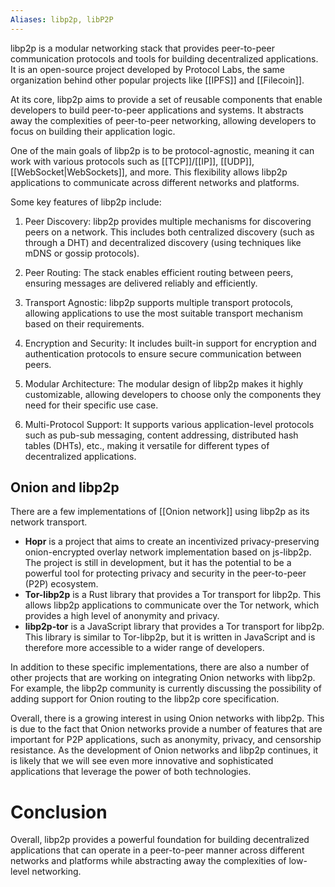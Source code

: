```yaml
---
Aliases: libp2p, libP2P
---
```

libp2p is a modular networking stack that provides peer-to-peer communication protocols and tools for building decentralized applications. It is an open-source project developed by Protocol Labs, the same organization behind other popular projects like [[IPFS]] and [[Filecoin]].

At its core, libp2p aims to provide a set of reusable components that enable developers to build peer-to-peer applications and systems. It abstracts away the complexities of peer-to-peer networking, allowing developers to focus on building their application logic.

One of the main goals of libp2p is to be protocol-agnostic, meaning it can work with various protocols such as [[TCP]]/[[IP]], [[UDP]], [[WebSocket|WebSockets]], and more. This flexibility allows libp2p applications to communicate across different networks and platforms.

Some key features of libp2p include:

1. Peer Discovery: libp2p provides multiple mechanisms for discovering peers on a network. This includes both centralized discovery (such as through a DHT) and decentralized discovery (using techniques like mDNS or gossip protocols).

2. Peer Routing: The stack enables efficient routing between peers, ensuring messages are delivered reliably and efficiently.

3. Transport Agnostic: libp2p supports multiple transport protocols, allowing applications to use the most suitable transport mechanism based on their requirements.

4. Encryption and Security: It includes built-in support for encryption and authentication protocols to ensure secure communication between peers.

5. Modular Architecture: The modular design of libp2p makes it highly customizable, allowing developers to choose only the components they need for their specific use case.

6. Multi-Protocol Support: It supports various application-level protocols such as pub-sub messaging, content addressing, distributed hash tables (DHTs), etc., making it versatile for different types of decentralized applications.

## Onion and libp2p
There are a few implementations of [[Onion network]] using libp2p as its network transport.

- **Hopr** is a project that aims to create an incentivized privacy-preserving onion-encrypted overlay network implementation based on js-libp2p. The project is still in development, but it has the potential to be a powerful tool for protecting privacy and security in the peer-to-peer (P2P) ecosystem.
- **Tor-libp2p** is a Rust library that provides a Tor transport for libp2p. This allows libp2p applications to communicate over the Tor network, which provides a high level of anonymity and privacy.
- **libp2p-tor** is a JavaScript library that provides a Tor transport for libp2p. This library is similar to Tor-libp2p, but it is written in JavaScript and is therefore more accessible to a wider range of developers.

In addition to these specific implementations, there are also a number of other projects that are working on integrating Onion networks with libp2p. For example, the libp2p community is currently discussing the possibility of adding support for Onion routing to the libp2p core specification.

Overall, there is a growing interest in using Onion networks with libp2p. This is due to the fact that Onion networks provide a number of features that are important for P2P applications, such as anonymity, privacy, and censorship resistance. As the development of Onion networks and libp2p continues, it is likely that we will see even more innovative and sophisticated applications that leverage the power of both technologies.

# Conclusion
Overall, libp2p provides a powerful foundation for building decentralized applications that can operate in a peer-to-peer manner across different networks and platforms while abstracting away the complexities of low-level networking.